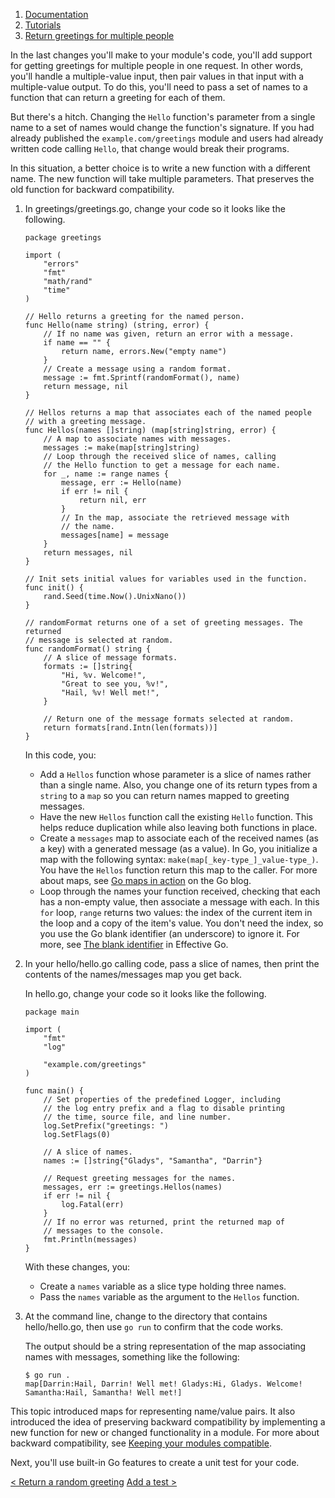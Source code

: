 1.  [Documentation](https://go.dev/doc/)
2.  [Tutorials](https://go.dev/doc/tutorial/)
3.  [Return greetings for multiple people](https://go.dev/doc/tutorial/greetings-multiple-people)

In the last changes you'll make to your module's code, you'll add support for getting greetings for multiple people in one request. In other words, you'll handle a multiple-value input, then pair values in that input with a multiple-value output. To do this, you'll need to pass a set of names to a function that can return a greeting for each of them.

But there's a hitch. Changing the `Hello` function's parameter from a single name to a set of names would change the function's signature. If you had already published the `example.com/greetings` module and users had already written code calling `Hello`, that change would break their programs.

In this situation, a better choice is to write a new function with a different name. The new function will take multiple parameters. That preserves the old function for backward compatibility.

1.  In greetings/greetings.go, change your code so it looks like the following.
    
    ```
    package greetings
    
    import (
        "errors"
        "fmt"
        "math/rand"
        "time"
    )
    
    // Hello returns a greeting for the named person.
    func Hello(name string) (string, error) {
        // If no name was given, return an error with a message.
        if name == "" {
            return name, errors.New("empty name")
        }
        // Create a message using a random format.
        message := fmt.Sprintf(randomFormat(), name)
        return message, nil
    }
    
    // Hellos returns a map that associates each of the named people
    // with a greeting message.
    func Hellos(names []string) (map[string]string, error) {
        // A map to associate names with messages.
        messages := make(map[string]string)
        // Loop through the received slice of names, calling
        // the Hello function to get a message for each name.
        for _, name := range names {
            message, err := Hello(name)
            if err != nil {
                return nil, err
            }
            // In the map, associate the retrieved message with
            // the name.
            messages[name] = message
        }
        return messages, nil
    }
    
    // Init sets initial values for variables used in the function.
    func init() {
        rand.Seed(time.Now().UnixNano())
    }
    
    // randomFormat returns one of a set of greeting messages. The returned
    // message is selected at random.
    func randomFormat() string {
        // A slice of message formats.
        formats := []string{
            "Hi, %v. Welcome!",
            "Great to see you, %v!",
            "Hail, %v! Well met!",
        }
    
        // Return one of the message formats selected at random.
        return formats[rand.Intn(len(formats))]
    }
    
    ```
    
    In this code, you:
    
    -   Add a `Hellos` function whose parameter is a slice of names rather than a single name. Also, you change one of its return types from a `string` to a `map` so you can return names mapped to greeting messages.
    -   Have the new `Hellos` function call the existing `Hello` function. This helps reduce duplication while also leaving both functions in place.
    -   Create a `messages` map to associate each of the received names (as a key) with a generated message (as a value). In Go, you initialize a map with the following syntax: `make(map[_key-type_]_value-type_)`. You have the `Hellos` function return this map to the caller. For more about maps, see [Go maps in action](https://blog.golang.org/maps) on the Go blog.
    -   Loop through the names your function received, checking that each has a non-empty value, then associate a message with each. In this `for` loop, `range` returns two values: the index of the current item in the loop and a copy of the item's value. You don't need the index, so you use the Go blank identifier (an underscore) to ignore it. For more, see [The blank identifier](https://go.dev/doc/effective_go.html#blank) in Effective Go.
2.  In your hello/hello.go calling code, pass a slice of names, then print the contents of the names/messages map you get back.
    
    In hello.go, change your code so it looks like the following.
    
    ```
    package main
    
    import (
        "fmt"
        "log"
    
        "example.com/greetings"
    )
    
    func main() {
        // Set properties of the predefined Logger, including
        // the log entry prefix and a flag to disable printing
        // the time, source file, and line number.
        log.SetPrefix("greetings: ")
        log.SetFlags(0)
    
        // A slice of names.
        names := []string{"Gladys", "Samantha", "Darrin"}
    
        // Request greeting messages for the names.
        messages, err := greetings.Hellos(names)
        if err != nil {
            log.Fatal(err)
        }
        // If no error was returned, print the returned map of
        // messages to the console.
        fmt.Println(messages)
    }
    
    ```
    
    With these changes, you:
    
    -   Create a `names` variable as a slice type holding three names.
    -   Pass the `names` variable as the argument to the `Hellos` function.
3.  At the command line, change to the directory that contains hello/hello.go, then use `go run` to confirm that the code works.
    
    The output should be a string representation of the map associating names with messages, something like the following:
    
    ```
    $ go run .
    map[Darrin:Hail, Darrin! Well met! Gladys:Hi, Gladys. Welcome! Samantha:Hail, Samantha! Well met!]
    
    ```
    

This topic introduced maps for representing name/value pairs. It also introduced the idea of preserving backward compatibility by implementing a new function for new or changed functionality in a module. For more about backward compatibility, see [Keeping your modules compatible](https://blog.golang.org/module-compatibility).

Next, you'll use built-in Go features to create a unit test for your code.

[< Return a random greeting](https://go.dev/doc/tutorial/random-greeting.html) [Add a test >](https://go.dev/doc/tutorial/add-a-test.html)
